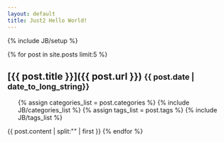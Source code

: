 ```yaml
---
layout: default
title: Just2 Hello World!
---
```

{% include JB/setup %}

{% for post in site.posts limit:5 %}
## [{{ post.title }}]({{ post.url }}) <small>{{ post.date | date_to_long_string}}</small>
<ul class="tag_box inline">
{% assign categories_list = post.categories %}
{% include JB/categories_list %}
{% assign tags_list = post.tags %}  
{% include JB/tags_list %}
</ul>

{{ post.content | split:"<!--more-->" | first  }}
{% endfor %}